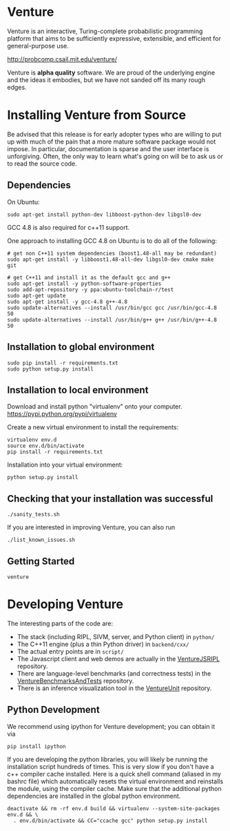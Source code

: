 Venture
=======

Venture is an interactive, Turing-complete probabilistic programming
platform that aims to be sufficiently expressive, extensible, and
efficient for general-purpose use.

http://probcomp.csail.mit.edu/venture/

Venture is **alpha quality** software.  We are proud of the underlying
engine and the ideas it embodies, but we have not sanded off its many
rough edges.

Installing Venture from Source
==============================

Be advised that this release is for early adopter types who are
willing to put up with much of the pain that a more mature software
package would not impose.  In particular, documentation is sparse and
the user interface is unforgiving.  Often, the only way to learn
what's going on will be to ask us or to read the source code.

Dependencies
------------

On Ubuntu:

    sudo apt-get install python-dev libboost-python-dev libgsl0-dev
    
GCC 4.8 is also required for c++11 support.

One approach to installing GCC 4.8 on Ubuntu is to do all of the following:

    # get non C++11 system dependencies (boost1.48-all may be redundant)
    sudo apt-get install -y libboost1.48-all-dev libgsl0-dev cmake make git

    # get C++11 and install it as the default gcc and g++
    sudo apt-get install -y python-software-properties
    sudo add-apt-repository -y ppa:ubuntu-toolchain-r/test
    sudo apt-get update
    sudo apt-get install -y gcc-4.8 g++-4.8
    sudo update-alternatives --install /usr/bin/gcc gcc /usr/bin/gcc-4.8 50
    sudo update-alternatives --install /usr/bin/g++ g++ /usr/bin/g++-4.8 50

Installation to global environment
----------------------------------

    sudo pip install -r requirements.txt
    sudo python setup.py install

Installation to local environment
---------------------------------

Download and install python "virtualenv" onto your computer.
https://pypi.python.org/pypi/virtualenv

Create a new virtual environment to install the requirements:

    virtualenv env.d
    source env.d/bin/activate
    pip install -r requirements.txt

Installation into your virtual environment:

    python setup.py install

Checking that your installation was successful
----------------------------------------------

    ./sanity_tests.sh

If you are interested in improving Venture, you can also run

    ./list_known_issues.sh

Getting Started
---------------

    venture

Developing Venture
==================

The interesting parts of the code are:
- The stack (including RIPL, SIVM, server, and Python client) in `python/`
- The C++11 engine (plus a thin Python driver) in `backend/cxx/`
- The actual entry points are in `script/`
- The Javascript client and web demos are actually in the
  [VentureJSRIPL](https://github.com/mit-probabilistic-computing-project/VentureJSRIPL)
  repository.
- There are language-level benchmarks (and correctness tests) in the
  [VentureBenchmarksAndTests](https://github.com/mit-probabilistic-computing-project/VentureBenchmarksAndTests)
  repository.
- There is an inference visualization tool in the [VentureUnit](https://github.com/mit-probabilistic-computing-project/VentureUnit) repository.

Python Development
------------------

We recommend using ipython for Venture development; you can obtain it via

    pip install ipython

If you are developing the python libraries, you will
likely be running the installation script hundreds of
times. This is very slow if you don't have a c++ compiler
cache installed. Here is a quick shell command (aliased in
my bashrc file) which automatically resets the virtual
environment and reinstalls the module, using the compiler
cache. Make sure that the additional python dependencies
are installed in the global python environment.

    deactivate && rm -rf env.d build && virtualenv --system-site-packages env.d && \
      . env.d/bin/activate && CC="ccache gcc" python setup.py install
